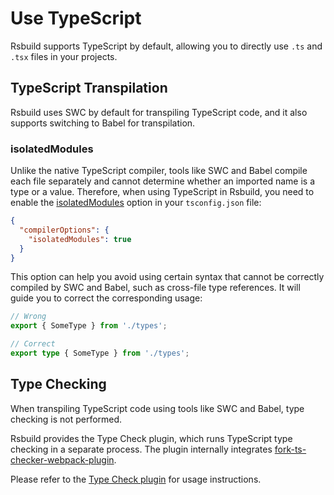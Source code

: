 # Use TypeScript

Rsbuild supports TypeScript by default, allowing you to directly use `.ts` and `.tsx` files in your projects.

## TypeScript Transpilation

Rsbuild uses SWC by default for transpiling TypeScript code, and it also supports switching to Babel for transpilation.

### isolatedModules

Unlike the native TypeScript compiler, tools like SWC and Babel compile each file separately and cannot determine whether an imported name is a type or a value. Therefore, when using TypeScript in Rsbuild, you need to enable the [isolatedModules](https://typescriptlang.org/tsconfig/#isolatedModules) option in your `tsconfig.json` file:

```json title="tsconfig.json"
{
  "compilerOptions": {
    "isolatedModules": true
  }
}
```

This option can help you avoid using certain syntax that cannot be correctly compiled by SWC and Babel, such as cross-file type references. It will guide you to correct the corresponding usage:

```ts
// Wrong
export { SomeType } from './types';

// Correct
export type { SomeType } from './types';
```

## Type Checking

When transpiling TypeScript code using tools like SWC and Babel, type checking is not performed.

Rsbuild provides the Type Check plugin, which runs TypeScript type checking in a separate process. The plugin internally integrates [fork-ts-checker-webpack-plugin](https://github.com/TypeStrong/fork-ts-checker-webpack-plugin).

Please refer to the [Type Check plugin](/plugins/list/plugin-type-check) for usage instructions.
